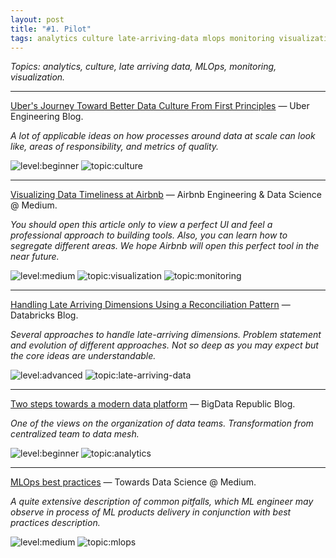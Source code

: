 ```yaml
---
layout: post
title: "#1. Pilot"
tags: analytics culture late-arriving-data mlops monitoring visualization
---
```


*Topics: analytics, culture, late arriving data, MLOps, monitoring, visualization.*

<!--cut-->

---

[Uber's Journey Toward Better Data Culture From First Principles](https://eng.uber.com/ubers-journey-toward-better-data-culture-from-first-principles/) — Uber Engineering Blog.  

*A lot of applicable ideas on how processes around data at scale can look like, areas of responsibility, and metrics of quality.*

![level:beginner] ![topic:culture]

---

[Visualizing Data Timeliness at Airbnb](https://medium.com/airbnb-engineering/visualizing-data-timeliness-at-airbnb-ee638fdf4710) — Airbnb Engineering & Data Science @ Medium.

*You should open this article only to view a perfect UI and feel a professional approach to building tools. Also, you can learn how to segregate different areas. We hope Airbnb will open this perfect tool in the near future.*

![level:medium] ![topic:visualization] ![topic:monitoring]

---

[Handling Late Arriving Dimensions Using a Reconciliation Pattern](https://databricks.com/blog/2020/12/15/handling-late-arriving-dimensions-using-a-reconciliation-pattern.html) — Databricks Blog.

*Several approaches to handle late-arriving dimensions. Problem statement and evolution of different approaches. Not so deep as you may expect but the core ideas are understandable.*

![level:advanced] ![topic:late-arriving-data]

---

[Two steps towards a modern data platform](https://www.bigdatarepublic.nl/articles/two-steps-towards-modern-data-platform/) — BigData Republic Blog.

*One of the views on the organization of data teams. Transformation from centralized team to data mesh.*

![level:beginner] ![topic:analytics]

---

[MLOps best practices](https://towardsdatascience.com/mlops-practices-for-data-scientists-dbb01be45dd8) — Towards Data Science @ Medium.

*A quite extensive description of common pitfalls, which ML engineer may observe in process of ML products delivery in conjunction with best practices description.*

![level:medium] ![topic:mlops]

<!--tags-->

[level:beginner]: https://img.shields.io/badge/level-beginner-blue
[level:medium]: https://img.shields.io/badge/level-medium-blue
[level:advanced]: https://img.shields.io/badge/level-advanced-blue

[topic:analytics]: https://img.shields.io/badge/topic-analytics-blueviolet
[topic:culture]: https://img.shields.io/badge/topic-culture-success
[topic:late-arriving-data]: https://img.shields.io/badge/topic-late--arriving--data-blueviolet
[topic:mlops]: https://img.shields.io/badge/topic-mlops-orange
[topic:monitoring]: https://img.shields.io/badge/topic-monitoring-CC0A65
[topic:visualization]: https://img.shields.io/badge/topic-visualization-557D5C
